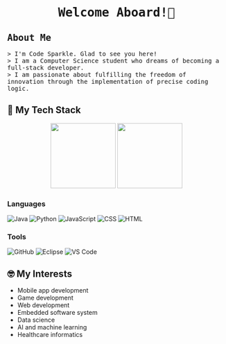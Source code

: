 <h1 align="center"><samp> Welcome Aboard!👋 </samp></h1>

<!-- Introduction --->

## <samp>About Me</samp>
<p align="left">
  <samp>&gt; I'm Code Sparkle. Glad to see you here! <br/>&gt; I am a Computer Science student who dreams of becoming a full-stack developer. <br/>&gt; I am passionate about fulfilling the freedom of innovation through the implementation of precise coding logic.</samp>
</p>

## 🌱 My Tech Stack

<p align="center">
  <img height="150" src="https://github-readme-stats.vercel.app/api/top-langs/?username=code-sparkle&show_icons=true&layout=compact&theme=radical"/>
  <!-- <img height="180em" src="https://github-readme-stats.vercel.app/api?username=code-sparkle&show_icons=true&count_private=true&include_all_commits=true&theme=neon" /> -->
  <img height="150" src="https://streak-stats.demolab.com/?user=code-sparkle&border_radius=6&theme=radical"/>
</p>

<!-- Skill List --->
### Languages
<p>
  <img alt="Java" src="https://img.shields.io/badge/Java-black?"/>
  <img alt="Python" src="https://img.shields.io/badge/Python-black?logo=python&logoColor=white"/>
  <img alt="JavaScript" src="https://img.shields.io/badge/JavaScript-black?logo=javascript&logoColor=white"/>
  <img alt="CSS" src="https://img.shields.io/badge/CSS-black?logo=css3&logoColor=white"/>
  <img alt="HTML" src="https://img.shields.io/badge/HTML-black?logo=html5&logoColor=white"/>
</p>

### Tools 
<p>
  <img alt="GitHub" src="https://img.shields.io/badge/GitHub-black?logo=github&logoColor=white"/>
  <img alt="Eclipse" src="https://img.shields.io/badge/Eclipse-black?logo=eclipseide&logoColor=white"/>
  <img alt="VS Code" src="https://img.shields.io/badge/VS_Code-black?logo=visualstudiocode&logoColor=white"/>
</p>

<!-- <a href=https://skillicons.dev"> <img src="https://skillicons.dev/icons?i=java,python,js,html,css&theme=light"/> </a> -->

## 🤓 My Interests

- Mobile app development
- Game development
- Web development
- Embedded software system
- Data science
- AI and machine learning
- Healthcare informatics

